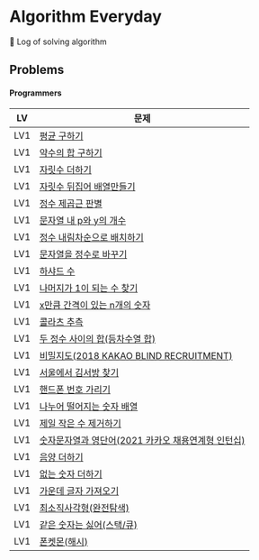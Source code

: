 # Algorithm Everyday
🥊 Log of solving algorithm

## Problems

#### Programmers

| LV  | 문제                                                                                                   |
|-----|------------------------------------------------------------------------------------------------------|
| LV1 | [평균 구하기](https://school.programmers.co.kr/learn/courses/30/lessons/12944)                            |
| LV1 | [약수의 합 구하기](https://school.programmers.co.kr/learn/courses/30/lessons/12928)                         |
| LV1 | [자릿수 더하기](https://school.programmers.co.kr/learn/courses/30/lessons/12931)                           |
| LV1 | [자릿수 뒤집어 배열만들기](https://school.programmers.co.kr/learn/courses/30/lessons/12932)                     |
| LV1 | [정수 제곱근 판별](https://school.programmers.co.kr/learn/courses/30/lessons/12934)                         |
| LV1 | [문자열 내 p와 y의 개수](https://school.programmers.co.kr/learn/courses/30/lessons/12916)                    |
| LV1 | [정수 내림차순으로 배치하기](https://school.programmers.co.kr/learn/courses/30/lessons/12933)                    |
| LV1 | [문자열을 정수로 바꾸기](https://school.programmers.co.kr/learn/courses/30/lessons/12925)                      |
| LV1 | [하샤드 수](https://school.programmers.co.kr/learn/courses/30/lessons/12947)                             |
| LV1 | [나머지가 1이 되는 수 찾기](https://school.programmers.co.kr/learn/courses/30/lessons/87389)                   |
| LV1 | [x만큼 간격이 있는 n개의 숫자](https://school.programmers.co.kr/learn/courses/30/lessons/12954)                 |
| LV1 | [콜라츠 추측](https://school.programmers.co.kr/learn/courses/30/lessons/12943)                            |
| LV1 | [두 정수 사이의 합(등차수열 합)](https://school.programmers.co.kr/learn/courses/30/lessons/12912)                |
| LV1 | [비밀지도(2018 KAKAO BLIND RECRUITMENT)](https://school.programmers.co.kr/learn/courses/30/lessons/17681) |
| LV1 | [서울에서 김서방 찾기](https://school.programmers.co.kr/learn/courses/30/lessons/12919)                       |
| LV1 | [핸드폰 번호 가리기](https://school.programmers.co.kr/learn/courses/30/lessons/12948)                        |
| LV1 | [나누어 떨어지는 숫자 배열](https://school.programmers.co.kr/learn/courses/30/lessons/12910)                    |
| LV1 | [제일 작은 수 제거하기](https://school.programmers.co.kr/learn/courses/30/lessons/12935)                      |
| LV1 | [숫자문자열과 영단어(2021 카카오 채용연계형 인턴십)](https://school.programmers.co.kr/learn/courses/30/lessons/81301)    |
| LV1 | [음양 더하기](https://school.programmers.co.kr/learn/courses/30/lessons/76501)                            |
| LV1 | [없는 숫자 더하기](https://school.programmers.co.kr/learn/courses/30/lessons/86051)                         |
| LV1 | [가운데 글자 가져오기](https://school.programmers.co.kr/learn/courses/30/lessons/12903)                       |
| LV1 | [최소직사각형(완전탐색)](https://school.programmers.co.kr/learn/courses/30/lessons/86491)                      |
| LV1 | [같은 숫자는 싫어(스택/큐)](https://school.programmers.co.kr/learn/courses/30/lessons/12906)|
| LV1 | [폰켓몬(해시)](https://school.programmers.co.kr/learn/courses/30/lessons/1845)|